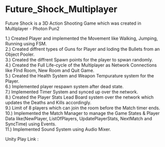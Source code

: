 # Future_Shock_Multiplayer
Future Shock is a 3D Action Shooting Game which was created in Multiplayer - Photon Pun2

1.) Created Player and implemented the Movement like Walking, Jumping, Running using FSM.  
2.) Created diffrent types of Guns for Player and loding the Bullets from an Object Pooler.  
3.) Created the diffrent Spawn points for the player to spwan randomly.  
4.) Created the Full Life-cycle of the Multiplayer as Network Connections like FInd Room, New Room and Quit Game.  
5.) Created the Health System and Weapon Tempurature system for the Player.  
6.) Implemented player respawn system after dead state.  
7.) Implemented Timer System and synced up over the network.  
8.) Created the Player Stats Lead Board system over the network which updates the Deaths and Kills accordingly.  
9.) Limit of 8 players which can join the room before the Match timer ends.  
10.) Implemented the Match Manager to manage the Game States & Player Data like(NewPlayer, ListOfPlayers, UpdatePlayerStats, NextMatch and SyncTime) using Events.  
11.) Implemented Sound System using Audio Mixer.  

Unity Play Link : 
